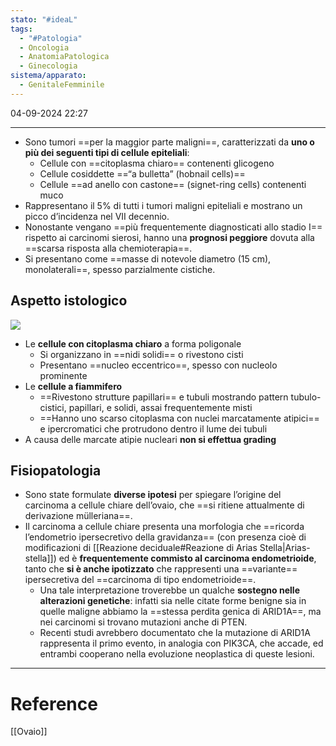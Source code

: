 ```yaml
---
stato: "#ideaL"
tags:
  - "#Patologia"
  - Oncologia
  - AnatomiaPatologica
  - Ginecologia
sistema/apparato:
  - GenitaleFemminile
---
```


04-09-2024 22:27

--- 


- Sono tumori ==per la maggior parte maligni==, caratterizzati da **uno o più dei seguenti tipi di cellule epiteliali**:
	- Cellule con ==citoplasma chiaro== contenenti glicogeno 
	- Cellule cosiddette ==“a bulletta” (hobnail cells)==
	- Cellule ==ad anello con castone== (signet-ring cells) contenenti muco 
- Rappresentano il 5% di tutti i tumori maligni epiteliali e mostrano un picco d’incidenza nel VII decennio.
- Nonostante vengano ==più frequentemente diagnosticati allo stadio I== rispetto ai carcinomi sierosi, hanno una **prognosi peggiore** dovuta alla ==scarsa risposta alla chemioterapia==.
- Si presentano come ==masse di notevole diametro (15 cm), monolaterali==, spesso parzialmente cistiche.

## Aspetto istologico
![](https://i.imgur.com/NMah6wr.png)

- Le **cellule con citoplasma chiaro** a forma poligonale 
	- Si organizzano in ==nidi solidi== o rivestono cisti
	- Presentano ==nucleo eccentrico==, spesso con nucleolo prominente
- Le **cellule a fiammifero**
	- ==Rivestono strutture papillari== e tubuli mostrando pattern tubulo-cistici, papillari, e solidi, assai frequentemente misti  
	- ==Hanno uno scarso citoplasma con nuclei marcatamente atipici== e ipercromatici che protrudono dentro il lume dei tubuli
- A causa delle marcate atipie nucleari **non si effettua grading** 
## Fisiopatologia
- Sono state formulate **diverse ipotesi** per spiegare l’origine del carcinoma a cellule chiare dell’ovaio, che ==si ritiene attualmente di derivazione mülleriana==.
- Il carcinoma a cellule chiare presenta una morfologia che ==ricorda l’endometrio ipersecretivo della gravidanza== (con presenza cioè di modificazioni di [[Reazione deciduale#Reazione di Arias Stella|Arias-stella]]) ed è **frequentemente commisto al carcinoma endometrioide**, tanto che **si è anche ipotizzato** che rappresenti una ==variante== ipersecretiva del ==carcinoma di tipo endometrioide==.
	- Una tale interpretazione troverebbe un qualche **sostegno nelle alterazioni genetiche**: infatti sia nelle citate forme benigne sia in quelle maligne abbiamo la ==stessa perdita genica di ARID1A==, ma nei carcinomi si trovano mutazioni anche di PTEN.
	- Recenti studi avrebbero documentato che la mutazione di ARID1A rappresenta il primo evento, in analogia con PIK3CA, che accade, ed entrambi cooperano nella evoluzione neoplastica di queste lesioni.






--- 
# Reference
[[Ovaio]]